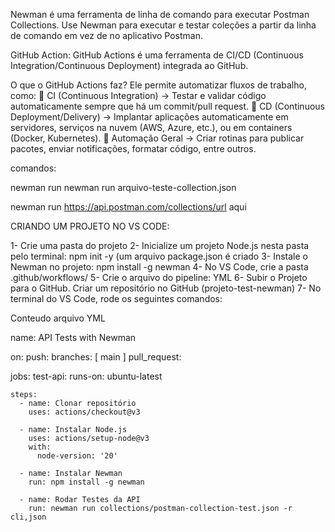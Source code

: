 Newman é uma ferramenta de linha de comando para executar Postman Collections. 
Use Newman para executar e testar coleções a partir da linha de comando em vez de no aplicativo Postman.


GitHub Action:
GitHub Actions é uma ferramenta de CI/CD (Continuous Integration/Continuous Deployment) integrada ao GitHub.


O que o GitHub Actions faz?
Ele permite automatizar fluxos de trabalho, como:
🔹 CI (Continuous Integration) → Testar e validar código automaticamente sempre que há um commit/pull request.
🔹 CD (Continuous Deployment/Delivery) → Implantar aplicações automaticamente em servidores, serviços na nuvem (AWS, Azure, etc.), ou em containers (Docker, Kubernetes).
🔹 Automação Geral → Criar rotinas para publicar pacotes, enviar notificações, formatar código, entre outros.



comandos:

newman run <nome arquivo exportado na pasta local>
newman run arquivo-teste-collection.json


newman run <URL>
https://api.postman.com/collections/url aqui


CRIANDO UM PROJETO NO VS CODE:

1- Crie uma pasta do projeto
2- Inicialize um projeto Node.js nesta pasta pelo terminal:  npm init -y   (um arquivo package.json é criado
3- Instale o Newman no projeto:  npm install -g newman
4- No VS Code, crie a pasta .github/workflows/
5- Crie o arquivo do pipeline: YML
6- Subir o Projeto para o GitHub. Criar um repositório no GitHub (projeto-test-newman)
7- No terminal do VS Code, rode os seguintes comandos:




Conteudo arquivo YML

name: API Tests with Newman

on:
  push:
    branches: [ main ]
  pull_request:

jobs:
  test-api:
    runs-on: ubuntu-latest  

    steps:
      - name: Clonar repositório
        uses: actions/checkout@v3  

      - name: Instalar Node.js
        uses: actions/setup-node@v3
        with:
          node-version: '20'

      - name: Instalar Newman
        run: npm install -g newman  

      - name: Rodar Testes da API
        run: newman run collections/postman-collection-test.json -r cli,json  
